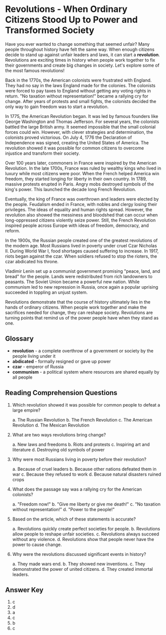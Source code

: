# Revolutions - When Ordinary Citizens Stood Up to Power and Transformed Society

Have you ever wanted to change something that seemed unfair? Many people throughout history have felt the same way. When enough citizens decide to stand up against unfair leaders and laws, it can start a **revolution**. Revolutions are exciting times in history when people work together to fix their governments and create big changes in society. Let's explore some of the most famous revolutions!

Back in the 1770s, the American colonists were frustrated with England. They had no say in the laws England made for the colonies. The colonists were forced to pay taxes to England without getting any voting rights in return. "No taxation without representation!" became a rallying cry for change. After years of protests and small fights, the colonists decided the only way to gain freedom was to start a revolution.

In 1775, the American Revolution began. It was led by famous founders like George Washington and Thomas Jefferson. For several years, the colonists battled the large British army. It seemed impossible that the small colonial forces could win. However, with clever strategies and determination, the colonists proved victorious. On July 4, 1776 the Declaration of Independence was signed, creating the United States of America. The revolution showed it was possible for common citizens to overcome injustice and transform their society.

Over 100 years later, commoners in France were inspired by the American Revolution. In the late 1700s, France was ruled by wealthy kings who lived in luxury while most citizens were poor. When the French helped America win freedom, they started longing for liberty in their own country. In 1789, massive protests erupted in Paris. Angry mobs destroyed symbols of the king's power. This launched the decade long French Revolution.

Eventually, the king of France was overthrown and leaders were elected by the people. Feudalism ended in France, with nobles and clergy losing their privileges. The ideas of equality and human rights spread. However, the revolution also showed the messiness and bloodshed that can occur when long-oppressed citizens violently seize power. Still, the French Revolution inspired people across Europe with ideas of freedom, democracy, and reform.

In the 1900s, the Russian people created one of the greatest revolutions of the modern age. Most Russians lived in poverty under cruel Czar Nicholas II. During World War I, food shortages caused suffering to increase. In 1917, riots began against the czar. When soldiers refused to stop the rioters, the czar abdicated his throne.

Vladimir Lenin set up a communist government promising "peace, land, and bread" for the people. Lands were redistributed from rich landowners to peasants. The Soviet Union became a powerful new nation. While communism led to new repression in Russia, once again a popular uprising succeeded in toppling an unjust system.

Revolutions demonstrate that the course of history ultimately lies in the hands of ordinary citizens. When people work together and make the sacrifices needed for change, they can reshape society. Revolutions are turning points that remind us of the power people have when they stand as one.

## Glossary

- **revolution** - a complete overthrow of a government or society by the people living under it
- **abdicated** - formally resigned or gave up power
- **czar** - emperor of Russia
- **communism** - a political system where resources are shared equally by all people

## Reading Comprehension Questions

1. Which revolution showed it was possible for common people to defeat a large empire?

   a. The Russian Revolution
   b. The French Revolution
   c. The American Revolution
   d. The Mexican Revolution

2. What are two ways revolutions bring change?

   a. New laws and freedoms
   b. Riots and protests
   c. Inspiring art and literature
   d. Destroying old symbols of power

3. Why were most Russians living in poverty before their revolution?

   a. Because of cruel leaders
   b. Because other nations defeated them in war
   c. Because they refused to work
   d. Because natural disasters ruined crops

4. What does the passage say was a rallying cry for the American colonists?

   a. "Freedom now!"
   b. "Give me liberty or give me death!"
   c. "No taxation without representation!"
   d. "Power to the people!"

5. Based on the article, which of these statements is accurate?

   a. Revolutions quickly create perfect societies for people.
   b. Revolutions allow people to reshape unfair societies.
   c. Revolutions always succeed without any violence.
   d. Revolutions show that people never have the power to cause change.

6. Why were the revolutions discussed significant events in history?

   a. They made wars end.
   b. They showed new inventions.
   c. They demonstrated the power of united citizens.
   d. They created immortal leaders.

## Answer Key

1. c
2. d
3. a
4. c
5. b
6. c
